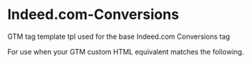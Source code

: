 # Indeed.com-Conversions
GTM tag template tpl used for the base Indeed.com Conversions tag

For use when your GTM custom HTML equivalent matches the following.

<!-- Begin INDEED conversion code -->
<script type="text/javascript">
/* <![CDATA[ */
var indeed_conversion_id = '9999999999999999';
var indeed_conversion_label = '';
/* ]]> */
</script>
<script type="text/javascript" src="//conv.indeed.com/applyconversion.js">
</script>
<noscript>
<img height=1 width=1 border=0 src="//conv.indeed.com/pagead/conv/9999999999999999/?script=0">
</noscript>
<!-- End INDEED conversion code -->
